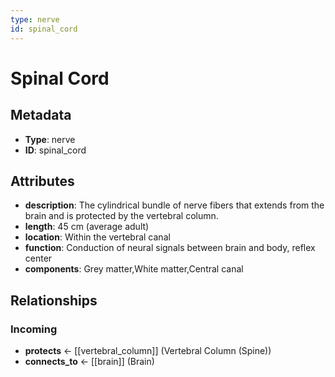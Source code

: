 ```yaml
---
type: nerve
id: spinal_cord
---
```


# Spinal Cord

## Metadata

- **Type**: nerve
- **ID**: spinal_cord

## Attributes

- **description**: The cylindrical bundle of nerve fibers that extends from the brain and is protected by the vertebral column.
- **length**: 45 cm (average adult)
- **location**: Within the vertebral canal
- **function**: Conduction of neural signals between brain and body, reflex center
- **components**: Grey matter,White matter,Central canal

## Relationships

### Incoming

- **protects** ← [[vertebral_column]] (Vertebral Column (Spine))
- **connects_to** ← [[brain]] (Brain)

